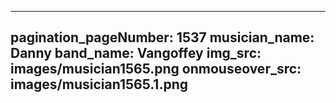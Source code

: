 ------
pagination_pageNumber: 1537
musician_name: Danny
band_name: Vangoffey
img_src: images/musician1565.png
onmouseover_src: images/musician1565.1.png
------